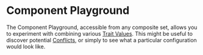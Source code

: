 # Component Playground

The Component Playground, accessible from any composite set, allows you to experiment with combining various [Trait Values](../components/trait-values.md). This might be useful to discover potential [Conflicts](../components/conflicts.md), or simply to see what a particular configuration would look like.&#x20;
